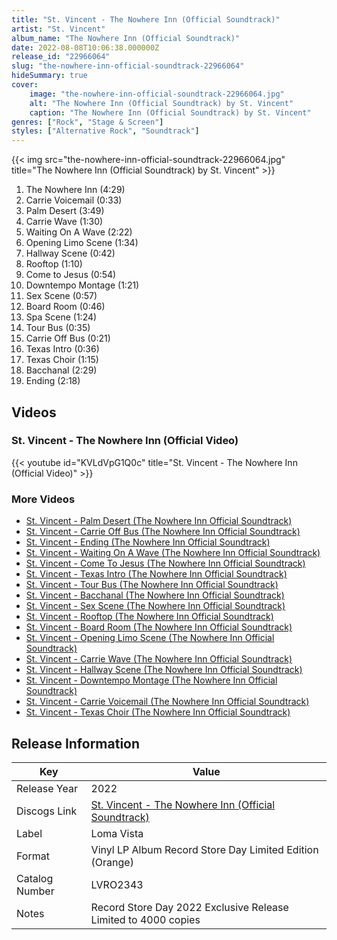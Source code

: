 ```yaml
---
title: "St. Vincent - The Nowhere Inn (Official Soundtrack)"
artist: "St. Vincent"
album_name: "The Nowhere Inn (Official Soundtrack)"
date: 2022-08-08T10:06:38.000000Z
release_id: "22966064"
slug: "the-nowhere-inn-official-soundtrack-22966064"
hideSummary: true
cover:
    image: "the-nowhere-inn-official-soundtrack-22966064.jpg"
    alt: "The Nowhere Inn (Official Soundtrack) by St. Vincent"
    caption: "The Nowhere Inn (Official Soundtrack) by St. Vincent"
genres: ["Rock", "Stage & Screen"]
styles: ["Alternative Rock", "Soundtrack"]
---
```


{{< img src="the-nowhere-inn-official-soundtrack-22966064.jpg" title="The Nowhere Inn (Official Soundtrack) by St. Vincent" >}}

<!-- section break -->

1. The Nowhere Inn (4:29)
2. Carrie Voicemail (0:33)
3. Palm Desert (3:49)
4. Carrie Wave (1:30)
5. Waiting On A Wave (2:22)
6. Opening Limo Scene  (1:34)
7. Hallway Scene (0:42)
8. Rooftop (1:10)
9. Come to Jesus  (0:54)
10. Downtempo Montage  (1:21)
11. Sex Scene  (0:57)
12. Board Room  (0:46)
13. Spa Scene  (1:24)
14. Tour Bus (0:35)
15. Carrie Off Bus (0:21)
16. Texas Intro  (0:36)
17. Texas Choir (1:15)
18. Bacchanal  (2:29)
19. Ending (2:18)

<!-- section break -->




## Videos
### St. Vincent - The Nowhere Inn (Official Video)
{{< youtube id="KVLdVpG1Q0c" title="St. Vincent - The Nowhere Inn (Official Video)" >}}<br>

### More Videos

- [St. Vincent - Palm Desert (The Nowhere Inn Official Soundtrack)](https://www.youtube.com/watch?v=NiFL3Lb8P2g)
- [St. Vincent - Carrie Off Bus (The Nowhere Inn Official Soundtrack)](https://www.youtube.com/watch?v=MExUR37dLVw)
- [St. Vincent - Ending (The Nowhere Inn Official Soundtrack)](https://www.youtube.com/watch?v=7GMQPtErSAQ)
- [St. Vincent - Waiting On A Wave (The Nowhere Inn Official Soundtrack)](https://www.youtube.com/watch?v=xS7BbMhPpbU)
- [St. Vincent - Come To Jesus (The Nowhere Inn Official Soundtrack)](https://www.youtube.com/watch?v=RnWCqNOpMn0)
- [St. Vincent - Texas Intro (The Nowhere Inn Official Soundtrack)](https://www.youtube.com/watch?v=Vkqch9EFIhs)
- [St. Vincent - Tour Bus (The Nowhere Inn Official Soundtrack)](https://www.youtube.com/watch?v=01MYU9Notew)
- [St. Vincent - Bacchanal (The Nowhere Inn Official Soundtrack)](https://www.youtube.com/watch?v=BHwcBV03K0U)
- [St. Vincent - Sex Scene (The Nowhere Inn Official Soundtrack)](https://www.youtube.com/watch?v=zq6T0kBSKXs)
- [St. Vincent - Rooftop (The Nowhere Inn Official Soundtrack)](https://www.youtube.com/watch?v=vFaDIXC3wI4)
- [St. Vincent - Board Room (The Nowhere Inn Official Soundtrack)](https://www.youtube.com/watch?v=ej7jJbJd4rU)
- [St. Vincent - Opening Limo Scene (The Nowhere Inn Official Soundtrack)](https://www.youtube.com/watch?v=C-rLP1k5mmk)
- [St. Vincent - Carrie Wave (The Nowhere Inn Official Soundtrack)](https://www.youtube.com/watch?v=tHn6HthQX-c)
- [St. Vincent - Hallway Scene (The Nowhere Inn Official Soundtrack)](https://www.youtube.com/watch?v=FJv5nFCG0ZA)
- [St. Vincent - Downtempo Montage (The Nowhere Inn Official Soundtrack)](https://www.youtube.com/watch?v=PXxhY91DRmI)
- [St. Vincent - Carrie Voicemail (The Nowhere Inn Official Soundtrack)](https://www.youtube.com/watch?v=_XAmfHrevVM)
- [St. Vincent - Texas Choir (The Nowhere Inn Official Soundtrack)](https://www.youtube.com/watch?v=YRkP9KK8vP4)


## Release Information
|  Key           | Value                                                |
| ---------------| ---------------------------------------------------- |
| Release Year   | 2022                                   |
| Discogs Link   | [St. Vincent - The Nowhere Inn (Official Soundtrack)](https://www.discogs.com/release/22966064-St-Vincent-The-Nowhere-Inn-Official-Soundtrack) |
| Label          | Loma Vista |
| Format         | Vinyl LP Album Record Store Day Limited Edition (Orange) |
| Catalog Number | LVRO2343 |
| Notes | Record Store Day 2022 Exclusive Release Limited to 4000 copies |